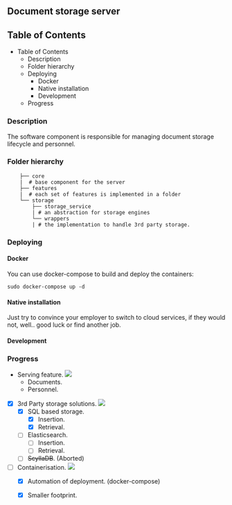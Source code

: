 
## Document storage server
## Table of Contents

- Table of Contents
  - Description
  - Folder hierarchy
  - Deploying
    - Docker
    - Native installation
    - Development
  - Progress

### Description

The software component is responsible for managing document storage lifecycle and personnel.

### Folder hierarchy

        ├── core
        |  # base component for the server
        ├── features
        |  # each set of features is implemented in a folder
        └── storage
            ├── storage_service
            | # an abstraction for storage engines
            └── wrappers
            | # the implementation to handle 3rd party storage.

### Deploying

#### Docker

You can use docker-compose to build and deploy the containers:

    sudo docker-compose up -d

#### Native installation

Just try to convince your employer to switch to cloud services, if they would not, well.. good luck or find another job.


#### Development



### Progress
    
- Serving feature. ![](https://us-central1-progress-markdown.cloudfunctions.net/progress/75)
  - Documents.
  - Personnel.
- [x] 3rd Party storage solutions. ![](https://us-central1-progress-markdown.cloudfunctions.net/progress/70)
  - [x] SQL based storage.
    - [x] Insertion.
    - [x] Retrieval.
  - [ ] Elasticsearch.
    - [ ] Insertion.
    - [ ] Retrieval.
  - [ ] ~~ScyllaDB~~. (Aborted)

- [ ] Containerisation. ![](https://us-central1-progress-markdown.cloudfunctions.net/progress/85)
  - [x] Automation of deployment. (docker-compose)
  - [x] Smaller footprint.



<!-- >## NOTES: -->
>  
> 